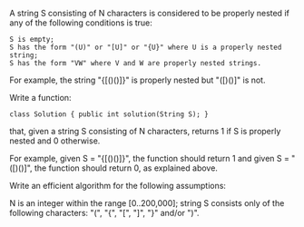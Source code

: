 A string S consisting of N characters is considered to be properly nested if any of the following conditions is true:
```
S is empty;
S has the form "(U)" or "[U]" or "{U}" where U is a properly nested string;
S has the form "VW" where V and W are properly nested strings.
```
For example, the string "{[()()]}" is properly nested but "([)()]" is not.

Write a function:
```
class Solution { public int solution(String S); }
```
that, given a string S consisting of N characters, returns 1 if S is properly nested and 0 otherwise.

For example, given S = "{[()()]}", the function should return 1 and given S = "([)()]", the function should return 0, as explained above.

Write an efficient algorithm for the following assumptions:

N is an integer within the range [0..200,000];
string S consists only of the following characters: "(", "{", "[", "]", "}" and/or ")".
